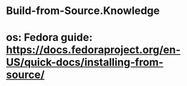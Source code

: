 # Build-from-Source.Knowledge
# os: Fedora guide: https://docs.fedoraproject.org/en-US/quick-docs/installing-from-source/
